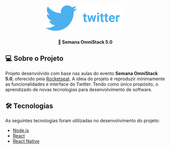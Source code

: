 <h1 align="center">
  <img alt="Twitter" title="#Twitter" src=".github/logo.png" width="250px" />
</h1>

<h4 align="center">
  🚀 Semana OmniStack 5.0
</h4>

## 💻 Sobre o Projeto

Projeto desenvolvido com base nas aulas do evento **Semana OmniStack 5.0**, oferecido pela [Rocketseat][rocketseat].
A ideia do projeto é reproduzir minimamente as funcionalidades e interface do Twitter. Tendo como único propósito, o aprendizado de novas tecnologias para desenvolvimento de software.

## 🛠 Tecnologias

As seguintes tecnologias foram utilizadas no desenvolvimento do projeto:

- [Node.js][nodejs]
- [React][reactjs]
- [React Native][reactnative]

[rocketseat]: https://rocketseat.com.br/
[nodejs]: https://nodejs.org/en/
[reactjs]: https://reactjs.org/
[reactnative]: https://facebook.github.io/react-native/
